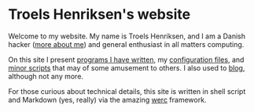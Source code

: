 Troels Henriksen's website
================================

Welcome to my website.  My name is Troels Henriksen, and I am a Danish
hacker ([more about me][1]) and general enthusiast in all matters
computing.

On this site I present [programs I have written][2], my [configuration
files][3], and [minor scripts][4] that may of some amusement to
others.  I also used to [blog][5], although not any more.

For those curious about technical details, this site is written in
shell script and Markdown (yes, really) via the amazing [werc][6]
framework.

[1]: /me
[2]: /programs
[3]: /config
[4]: /hacks
[5]: /blog
[6]: http://werc.cat-v.org/